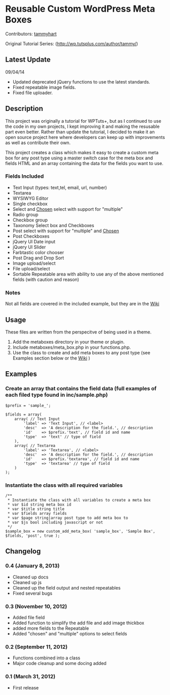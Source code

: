 Reusable Custom WordPress Meta Boxes
====================================

Contributors: [tammyhart](http://github.com/tammyhart)

Original Tutorial Series: (http://wp.tutsplus.com/author/tammy/)


Latest Update
-------------

09/04/14
- Updated deprecated jQuery functions to use the latest standards.
- Fixed repeatable image fields.
- Fixed file uploader.

Description
-----------

This project was originally a tutorial for WPTuts+, but as I continued to use the code in my own 
projects, I kept improving it and making the resusable part even better. Rather than update the 
tutorial, I decided to make it an open source project here where developers can keep up with 
improvements as well as contribute their own.

This project creates a class which makes it easy to create a custom meta box for any 
post type using a master switch case for the meta box and fields HTML and an array containing 
the data for the fields you want to use.


### Fields Included

* Text Input (types: text,tel, email, url, number)
* Textarea
* WYSIWYG Editor
* Single checkbox
* Select and [Chosen](http://harvesthq.github.com/chosen/) select with support for "multiple"
* Radio group
* Checkbox group
* Taxonomy Select box and Checkboxes
* Post select with support for "multiple" and [Chosen](http://harvesthq.github.com/chosen/)
* Post Checkboxes
* jQuery UI Date input
* jQuery UI Slider
* Farbtastic color chooser
* Post Drag and Drop Sort
* Image upload/select
* File upload/select
* Sortable Repeatable area with ability to use any of the above mentioned fields (with caution and reason)

### Notes

Not all fields are covered in the included example, but they are in the [Wiki](https://github.com/tammyhart/Reusable-Custom-WordPress-Meta-Boxes/wiki)


Usage
-----

These files are written from the perspecitve of being used in a theme. 

1. Add the metaboxes directory in your theme or plugin.
2. Include metaboxes/meta_box.php in your functions.php.
4. Use the class to create and add meta boxes to any post type (see Examples section below or the [Wiki](https://github.com/tammyhart/Reusable-Custom-WordPress-Meta-Boxes/wiki)
)


Examples
--------

### Create an array that contains the field data (full examples of each filed type found in inc/sample.php)

	$prefix = 'sample_';
	
	$fields = array(
		array( // Text Input
			'label'	=> 'Text Input', // <label>
			'desc'	=> 'A description for the field.', // description
			'id'	=> $prefix.'text', // field id and name
			'type'	=> 'text' // type of field
		),
		array( // Textarea
			'label'	=> 'Textarea', // <label>
			'desc'	=> 'A description for the field.', // description
			'id'	=> $prefix.'textarea', // field id and name
			'type'	=> 'textarea' // type of field
		)
	);

### Instantiate the class with all required variables

	/**
	 * Instantiate the class with all variables to create a meta box
	 * var $id string meta box id
	 * var $title string title
	 * var $fields array fields
	 * var $page string|array post type to add meta box to
	 * var $js bool including javascript or not
	 */
	$sample_box = new custom_add_meta_box( 'sample_box', 'Sample Box', $fields, 'post', true );


Changelog
---------

### 0.4 (January 8, 2013)
* Cleaned up docs
* Cleaned up js
* Cleaned up the field output and nested repeatables
* Fixed several bugs 

### 0.3 (November 10, 2012)
* Added file field
* Added function to simplify the add file and add image thickbox
* added more fields to the Repeatable
* Added "chosen" and "multiple" options to select fields

### 0.2 (September 11, 2012)
* Functions combined into a class
* Major code cleanup and some docing added

### 0.1 (March 31, 2012)
* First release
